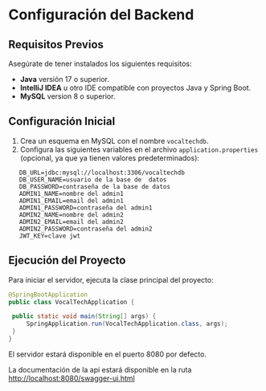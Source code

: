 # Configuración del Backend

## Requisitos Previos

Asegúrate de tener instalados los siguientes requisitos:

- **Java** versión 17 o superior.
- **IntelliJ IDEA** u otro IDE compatible con proyectos Java y Spring Boot.
- **MySQL** version 8 o superior.

## Configuración Inicial

1. Crea un esquema en MySQL con el nombre `vocaltechdb`.
2. Configura las siguientes variables en el archivo `application.properties` (opcional, ya que ya tienen valores predeterminados):

```properties
   DB_URL=jdbc:mysql://localhost:3306/vocaltechdb
   DB_USER_NAME=usuario de la base de  datos
   DB_PASSWORD=contraseña de la base de datos
   ADMIN1_NAME=nombre del admin1
   ADMIN1_EMAIL=email del admin1
   ADMIN1_PASSWORD=contraseña del admin1
   ADMIN2_NAME=nombre del admin2
   ADMIN2_EMAIL=email del admin2
   ADMIN2_PASSWORD=contraseña del admin2
   JWT_KEY=clave jwt
```

## Ejecución del Proyecto

Para iniciar el servidor, ejecuta la clase principal del proyecto:

```java
@SpringBootApplication
public class VocalTechApplication {

 public static void main(String[] args) {
     SpringApplication.run(VocalTechApplication.class, args);
 }
}
```
El servidor estará disponible en el puerto 8080 por defecto.

La documentación de la api estará disponible en la ruta [http://localhost:8080/swagger-ui.html](URL)
